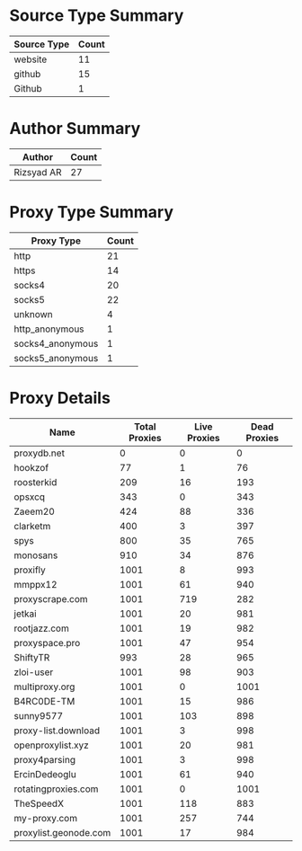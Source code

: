 # Source Type Summary

| Source Type | Count |
|-------------|-------|
| website | 11 |
| github | 15 |
| Github | 1 |


# Author Summary

| Author | Count |
|--------|-------|
| Rizsyad AR | 27 |


# Proxy Type Summary

| Proxy Type | Count |
|------------|-------|
| http | 21 |
| https | 14 |
| socks4 | 20 |
| socks5 | 22 |
| unknown | 4 |
| http_anonymous | 1 |
| socks4_anonymous | 1 |
| socks5_anonymous | 1 |


# Proxy Details

| Name | Total Proxies | Live Proxies | Dead Proxies |
|------|---------------|--------------|---------------|
| proxydb.net | 0 | 0 | 0 |
| hookzof | 77 | 1 | 76 |
| roosterkid | 209 | 16 | 193 |
| opsxcq | 343 | 0 | 343 |
| Zaeem20 | 424 | 88 | 336 |
| clarketm | 400 | 3 | 397 |
| spys | 800 | 35 | 765 |
| monosans | 910 | 34 | 876 |
| proxifly | 1001 | 8 | 993 |
| mmppx12 | 1001 | 61 | 940 |
| proxyscrape.com | 1001 | 719 | 282 |
| jetkai | 1001 | 20 | 981 |
| rootjazz.com | 1001 | 19 | 982 |
| proxyspace.pro | 1001 | 47 | 954 |
| ShiftyTR | 993 | 28 | 965 |
| zloi-user | 1001 | 98 | 903 |
| multiproxy.org | 1001 | 0 | 1001 |
| B4RC0DE-TM | 1001 | 15 | 986 |
| sunny9577 | 1001 | 103 | 898 |
| proxy-list.download | 1001 | 3 | 998 |
| openproxylist.xyz | 1001 | 20 | 981 |
| proxy4parsing | 1001 | 3 | 998 |
| ErcinDedeoglu | 1001 | 61 | 940 |
| rotatingproxies.com | 1001 | 0 | 1001 |
| TheSpeedX | 1001 | 118 | 883 |
| my-proxy.com | 1001 | 257 | 744 |
| proxylist.geonode.com | 1001 | 17 | 984 |
